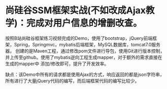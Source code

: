# 尚硅谷SSM框架实战(不如改成Ajax教学)：完成对用户信息的增删改查。

按照B站尚硅谷框架练习视频完成的Demo，使用了bootstrap，jQuery前端框架，Spring，Springmvc，mybatis后端框架，MySQL数据库，tomcat7.0服务器。
创建的是Maven工程，通过修改pom文件进行导包，使用Git进行版本控制，并上传至github。使用了mybatis逆向工程生成mapper，对于额外的需求直接在生成的mapper中
添加/修改即可，提升了开发效率。

缺点：该Demo中所有的请求都是使用Ajax的方式，响应返回的都是json字符串，所有进行了大量jQuery代码的编写，而后端框架代码的编写比较少。
